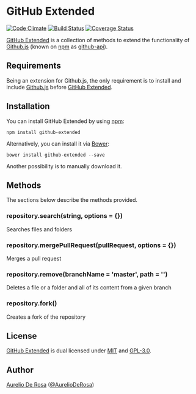 # GitHub Extended

[![Code Climate](https://codeclimate.com/github/github-tools/github-extended/badges/gpa.svg)](https://codeclimate.com/github/github-tools/github-extended)
[![Build Status](https://travis-ci.org/github-tools/github-extended.svg?branch=master)](https://travis-ci.org/github-tools/github-extended)
[![Coverage Status](https://coveralls.io/repos/AurelioDeRosa/github-extended/badge.svg?branch=master)](https://coveralls.io/github/AurelioDeRosa/github-extended?branch=master)

[GitHub Extended](https://github.com/AurelioDeRosa/github-extended) is a collection of methods to extend the 
functionality of [Github.js](https://github.com/michael/github) (known on [npm](https://www.npmjs.com) as
[github-api](https://www.npmjs.com/package/github-api)).

## Requirements

Being an extension for Github.js, the only requirement is to install and include
[Github.js](https://github.com/michael/github) before
[GitHub Extended](https://github.com/AurelioDeRosa/github-extended).

## Installation

You can install GitHub Extended by using [npm](https://www.npmjs.com):

```
npm install github-extended
```

Alternatively, you can install it via [Bower](http://bower.io):

```
bower install github-extended --save
```

Another possibility is to manually download it.

## Methods

The sections below describe the methods provided.

### repository.search(string, options = {})

Searches files and folders

### repository.mergePullRequest(pullRequest, options = {})

Merges a pull request

### repository.remove(branchName = 'master', path = '')

Deletes a file or a folder and all of its content from a given branch

### repository.fork()

Creates a fork of the repository

## License

[GitHub Extended](https://github.com/AurelioDeRosa/github-extended) is dual licensed under
[MIT](http://www.opensource.org/licenses/MIT) and [GPL-3.0](http://opensource.org/licenses/GPL-3.0).

## Author

[Aurelio De Rosa](http://www.audero.it) ([@AurelioDeRosa](https://twitter.com/AurelioDeRosa))
